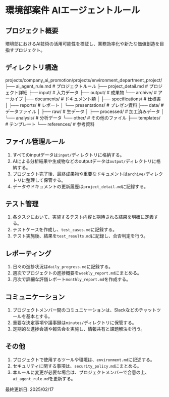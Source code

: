# 環境部案件 AIエージェントルール

## プロジェクト概要
環境部におけるAI技術の活用可能性を検証し、業務効率化や新たな価値創造を目指すプロジェクト。

## ディレクトリ構造 
projects/company_ai_promotion/projects/environment_department_project/
├── ai_agent_rule.md # プロジェクトルール
├── project_detail.md # プロジェクト詳細
├── input/ # 入力データ
├── output/ # 成果物
└── archive/ # アーカイブ
├── documents/ # ドキュメント類
│ ├── specifications/ # 仕様書
│ ├── reports/ # レポート
│ └── presentations/ # プレゼン資料
├── data/ # データファイル
│ ├── raw/ # 生データ
│ ├── processed/ # 加工済みデータ
│ └── analysis/ # 分析データ
└── other/ # その他のファイル
├── templates/ # テンプレート
└── references/ # 参考資料


## ファイル管理ルール
1.  すべてのinputデータは`input/`ディレクトリに格納する。
2.  AIによる分析結果や生成物などのoutputデータは`output/`ディレクトリに格納する。
3.  プロジェクト完了後、最終成果物や重要なドキュメントは`archive/`ディレクトリに整理して保管する。
4.  データやドキュメントの更新履歴は`project_detail.md`に記録する。

## テスト管理
1.  各タスクにおいて、実施するテスト内容と期待される結果を明確に定義する。
2.  テストケースを作成し、`test_cases.md`に記録する。
3.  テスト実施後、結果を`test_results.md`に記録し、合否判定を行う。

## レポーティング
1.  日々の進捗状況は`daily_progress.md`に記録する。
2.  週次でプロジェクトの進捗概要を`weekly_report.md`にまとめる。
3.  月次で詳細な評価レポート`monthly_report.md`を作成する。

## コミュニケーション
1.  プロジェクトメンバー間のコミュニケーションは、Slackなどのチャットツールを基本とする。
2.  重要な決定事項や議事録は`minutes/`ディレクトリに保管する。
3.  定期的な進捗会議や報告会を実施し、情報共有と課題解決を行う。

## その他
1.  プロジェクトで使用するツールや環境は、`environment.md`に記述する。
2.  セキュリティに関する事項は、`security_policy.md`にまとめる。
3.  本ルールに変更が必要な場合は、プロジェクトメンバーで合意の上、`ai_agent_rule.md`を更新する。

最終更新日: 2025/02/17
